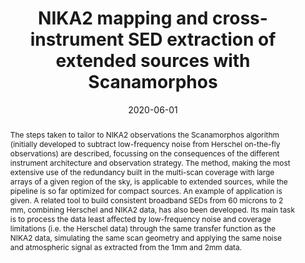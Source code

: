 ---
title: "NIKA2 mapping and cross-instrument SED extraction of extended sources with Scanamorphos"
collection: "publications"
category: "co_procs"
permalink: /publications/2020EPJWC22800024R
link: https://ui.adsabs.harvard.edu/abs/2020EPJWC.22800024R/abstract
date: 2020-06-01
venue: "mm Universe @ NIKA2 - Observing the mm Universe with the NIKA2 Camera"
citation: "Ajeddig, H., Adam, R., Ade, P., et al. (2020), mm Universe @ NIKA2 - Observing the mm Universe with the NIKA2 Camera, 228, 00002."
abstract: "The steps taken to tailor to NIKA2 observations the Scanamorphos algorithm (initially developed to subtract low-frequency noise from Herschel on-the-fly observations) are described, focussing on the consequences of the different instrument architecture and observation strategy. The method, making the most extensive use of the redundancy built in the multi-scan coverage with large arrays of a given region of the sky, is applicable to extended sources, while the pipeline is so far optimized for compact sources. An example of application is given. A related tool to build consistent broadband SEDs from 60 microns to 2 mm, combining Herschel and NIKA2 data, has also been developed. Its main task is to process the data least affected by low-frequency noise and coverage limitations (i.e. the Herschel data) through the same transfer function as the NIKA2 data, simulating the same scan geometry and applying the same noise and atmospheric signal as extracted from the 1mm and 2mm data."
---